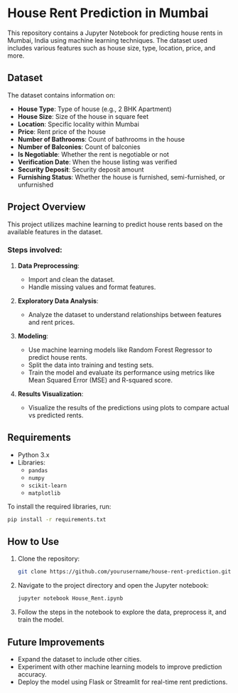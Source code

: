 # House Rent Prediction in Mumbai

This repository contains a Jupyter Notebook for predicting house rents in Mumbai, India using machine learning techniques. The dataset used includes various features such as house size, type, location, price, and more.

## Dataset

The dataset contains information on:

- **House Type**: Type of house (e.g., 2 BHK Apartment)
- **House Size**: Size of the house in square feet
- **Location**: Specific locality within Mumbai
- **Price**: Rent price of the house
- **Number of Bathrooms**: Count of bathrooms in the house
- **Number of Balconies**: Count of balconies
- **Is Negotiable**: Whether the rent is negotiable or not
- **Verification Date**: When the house listing was verified
- **Security Deposit**: Security deposit amount
- **Furnishing Status**: Whether the house is furnished, semi-furnished, or unfurnished

## Project Overview

This project utilizes machine learning to predict house rents based on the available features in the dataset.

### Steps involved:

1. **Data Preprocessing**:
   - Import and clean the dataset.
   - Handle missing values and format features.
   
2. **Exploratory Data Analysis**:
   - Analyze the dataset to understand relationships between features and rent prices.

3. **Modeling**:
   - Use machine learning models like Random Forest Regressor to predict house rents.
   - Split the data into training and testing sets.
   - Train the model and evaluate its performance using metrics like Mean Squared Error (MSE) and R-squared score.

4. **Results Visualization**:
   - Visualize the results of the predictions using plots to compare actual vs predicted rents.

## Requirements

- Python 3.x
- Libraries:
  - `pandas`
  - `numpy`
  - `scikit-learn`
  - `matplotlib`

To install the required libraries, run:
```bash
pip install -r requirements.txt
```

## How to Use

1. Clone the repository:
    ```bash
    git clone https://github.com/yourusername/house-rent-prediction.git
    ```

2. Navigate to the project directory and open the Jupyter notebook:
    ```bash
    jupyter notebook House_Rent.ipynb
    ```

3. Follow the steps in the notebook to explore the data, preprocess it, and train the model.

## Future Improvements

- Expand the dataset to include other cities.
- Experiment with other machine learning models to improve prediction accuracy.
- Deploy the model using Flask or Streamlit for real-time rent predictions.

